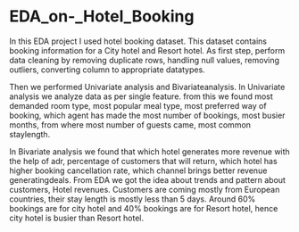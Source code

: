 # EDA_on-_Hotel_Booking

In this EDA project I used hotel booking dataset. This dataset contains booking information for a City hotel and Resort hotel.
As first step, perform data cleaning by removing duplicate rows, handling null values, removing outliers, converting column to
appropriate datatypes.


Then we performed Univariate analysis and Bivariateanalysis.
In Univariate analysis we analyze data as per single feature. from this we found most demanded room type, most popular meal type, most preferred way of booking, which agent has made the most number of bookings, most busier months, from where most number of guests came, most common staylength.

In Bivariate analysis we found that which hotel generates more revenue with the help of adr, percentage of customers that will return, which hotel has higher booking cancellation rate, which channel brings better revenue generatingdeals.
From EDA we got the idea about trends and pattern about customers, Hotel revenues. Customers are coming mostly from European countries, their stay length is mostly less than 5 days. Around 60% bookings are for city hotel and 40% bookings are for Resort hotel, hence city hotel is busier than Resort hotel.
